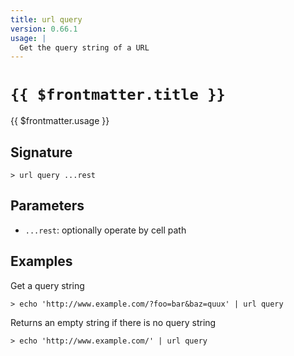 ```yaml
---
title: url query
version: 0.66.1
usage: |
  Get the query string of a URL
---
```


# <code>{{ $frontmatter.title }}</code>

<div style='white-space: pre-wrap;'>{{ $frontmatter.usage }}</div>

## Signature

```> url query ...rest```

## Parameters

 -  `...rest`: optionally operate by cell path

## Examples

Get a query string
```shell
> echo 'http://www.example.com/?foo=bar&baz=quux' | url query
```

Returns an empty string if there is no query string
```shell
> echo 'http://www.example.com/' | url query
```

